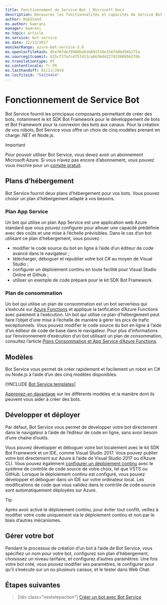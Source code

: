 ```yaml
---
title: Fonctionnement de Service Bot | Microsoft Docs
description: Découvrez les fonctionnalités et capacités de Service Bot.
author: RobStand
ms.author: kamrani
manager: kamrani
ms.topic: article
ms.service: bot-service
ms.date: 12/13/2017
monikerRange: azure-bot-service-3.0
ms.openlocfilehash: 85ef0fde39980bab1b891518e338fddbd56b275a
ms.sourcegitcommit: b15cf37afc4f57d13ca6636d4227433809562f8b
ms.translationtype: HT
ms.contentlocale: fr-FR
ms.lasthandoff: 01/11/2019
ms.locfileid: "54224454"
---
```

# <a name="how-bot-service-works"></a>Fonctionnement de Service Bot

Bot Service fournit les principaux composants permettant de créer des bots, notamment le kit SDK Bot Framework pour le développement de bots et Bot Framework pour la connexion des bots aux canaux. Pour la création de vos robots, Bot Service vous offre un choix de cinq modèles prenant en charge .NET et Node.js.

> [!IMPORTANT]
> Pour pouvoir utiliser Bot Service, vous devez avoir un abonnement Microsoft Azure. Si vous n’avez pas encore d’abonnement, vous pouvez vous inscrire pour un <a href="https://azure.microsoft.com/en-us/free/" target="_blank">compte gratuit</a>.

## <a name="hosting-plans"></a>Plans d’hébergement
Bot Service fournit deux plans d’hébergement pour vos bots. Vous pouvez choisir un plan d’hébergement adapté à vos besoins.

### <a name="app-service-plan"></a>Plan App Service

Un bot qui utilise un plan App Service est une application web Azure standard que vous pouvez configurer pour allouer une capacité prédéfinie avec des coûts et une mise à l’échelle prévisibles. Dans le cas d’un bot utilisant ce plan d’hébergement, vous pouvez :

* modifier le code source du bot en ligne à l’aide d’un éditeur de code avancé dans le navigateur ;
* télécharger, déboguer et republier votre bot C# au moyen de Visual Studio ;
* configurer un déploiement continu en toute facilité pour Visual Studio Online et Github ;
* utiliser un exemple de code préparé pour le kit SDK Bot Framework.

### <a name="consumption-plan"></a>Plan de consommation
Un bot qui utilise un plan de consommation est un bot serverless qui s’exécute sur <a href="http://go.microsoft.com/fwlink/?linkID=747839" target="_blank">Azure Functions</a> et applique la tarification d’Azure Functions avec paiement à l’exécution. Un bot qui utilise ce plan d’hébergement peut faire l’objet d’une mise à l’échelle de manière à gérer les pics de trafic exceptionnels. Vous pouvez modifier le code source du bot en ligne à l’aide d’un éditeur de code de base dans le navigateur. Pour plus d’informations sur l’environnement d’exécution d’un bot utilisant un plan de consommation, consultez l’article <a target='_blank' href='/azure/azure-functions/functions-scale'>Plans Consommation et App Service d’Azure Functions</a>.

## <a name="templates"></a>Modèles

Bot Service vous permet de créer rapidement et facilement un robot en C# ou Node.js à l’aide d’un des cinq modèles disponibles.

[!INCLUDE [Bot Service templates](~/includes/snippet-abs-templates.md)]

[Apprenez-en davantage](bot-service-concept-templates.md) sur les différents modèles et la manière dont ils peuvent vous aider à créer des bots.

## <a name="develop-and-deploy"></a>Développer et déployer

Par défaut, Bot Service vous permet de développer votre bot directement dans le navigateur à l’aide de l’éditeur de code en ligne, sans avoir besoin d’une chaîne d’outils. 

Vous pouvez développer et déboguer votre bot localement avec le kit SDK Bot Framework et un IDE, comme Visual Studio 2017. Vous pouvez publier votre bot directement sur Azure à l’aide de Visual Studio 2017 ou d’Azure CLI. Vous pouvez également [configurer un déploiement continu](bot-service-continuous-deployment.md) avec le système de contrôle de code source de votre choix, tel que VSTS ou GitHub. Lorsque le déploiement continu est configuré, vous pouvez développer et déboguer dans un IDE sur votre ordinateur local. Les modifications de code que vous validez dans le contrôle de code source sont automatiquement déployées sur Azure.  

> [!TIP]
> Après avoir activé le déploiement continu, pour éviter tout conflit, veillez à modifier votre code uniquement via le déploiement continu et non par le biais d’autres mécanismes.

## <a name="manage-your-bot"></a>Gérer votre bot 

Pendant le processus de création d’un bot à l’aide de Bot Service, vous spécifiez un nom pour votre bot, configurez son plan d’hébergement, choisissez un niveau tarifaire, et configurez d’autres paramètres. Une fois votre bot créé, vous pouvez modifier ses paramètres, le configurer pour qu’il s’exécute sur un ou plusieurs canaux, et le tester dans Web Chat. 

## <a name="next-steps"></a>Étapes suivantes

> [!div class="nextstepaction"]
> [Créer un bot avec Bot Service](bot-service-quickstart.md)